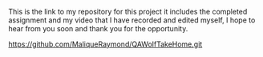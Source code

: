 This is the link to my repository for this project it includes the completed assignment and my video that I have recorded and edited myself, I hope to hear from you soon and thank you for the opportunity.

https://github.com/MaliqueRaymond/QAWolfTakeHome.git